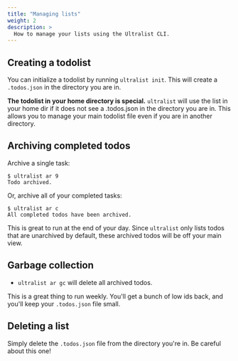 ```yaml
---
title: "Managing lists"
weight: 2
description: >
  How to manage your lists using the Ultralist CLI.
---
```


## Creating a todolist

You can initialize a todolist by running `ultralist init`. This will create a `.todos.json` in the directory you are in.

**The todolist in your home directory is special.** `ultralist` will use the list in your home dir if it does not see a .todos.json in the directory you are in. This allows you to manage your main todolist file even if you are in another directory.

## Archiving completed todos

Archive a single task:

```shell
$ ultralist ar 9
Todo archived.
```

Or, archive all of your completed tasks:

```shell
$ ultralist ar c
All completed todos have been archived.
```
This is great to run at the end of your day.  Since `ultralist` only lists todos that are unarchived by default, these archived todos will be off your main view.

## Garbage collection

* `ultralist ar gc` will delete all archived todos.

This is a great thing to run weekly.  You'll get a bunch of low ids back, and you'll keep your `.todos.json` file small.

## Deleting a list

Simply delete the `.todos.json` file from the directory you're in.  Be careful about this one!
